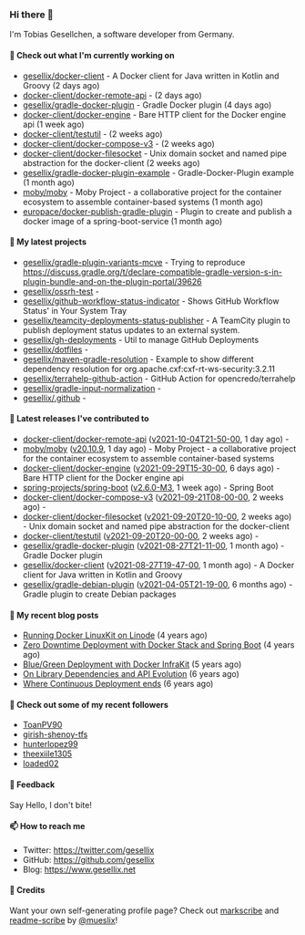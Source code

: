 ### Hi there 👋

I'm Tobias Gesellchen, a software developer from Germany.

#### 👷 Check out what I'm currently working on

- [gesellix/docker-client](https://github.com/gesellix/docker-client) - A Docker client for Java written in Kotlin and Groovy (2 days ago)
- [docker-client/docker-remote-api](https://github.com/docker-client/docker-remote-api) -  (2 days ago)
- [gesellix/gradle-docker-plugin](https://github.com/gesellix/gradle-docker-plugin) - Gradle Docker plugin (4 days ago)
- [docker-client/docker-engine](https://github.com/docker-client/docker-engine) - Bare HTTP client for the Docker engine api (1 week ago)
- [docker-client/testutil](https://github.com/docker-client/testutil) -  (2 weeks ago)
- [docker-client/docker-compose-v3](https://github.com/docker-client/docker-compose-v3) -  (2 weeks ago)
- [docker-client/docker-filesocket](https://github.com/docker-client/docker-filesocket) - Unix domain socket and named pipe abstraction for the docker-client (2 weeks ago)
- [gesellix/gradle-docker-plugin-example](https://github.com/gesellix/gradle-docker-plugin-example) - Gradle-Docker-Plugin example (1 month ago)
- [moby/moby](https://github.com/moby/moby) - Moby Project - a collaborative project for the container ecosystem to assemble container-based systems (1 month ago)
- [europace/docker-publish-gradle-plugin](https://github.com/europace/docker-publish-gradle-plugin) - Plugin to create and publish a docker image of a spring-boot-service (1 month ago)

#### 🌱 My latest projects

- [gesellix/gradle-plugin-variants-mcve](https://github.com/gesellix/gradle-plugin-variants-mcve) - Trying to reproduce https://discuss.gradle.org/t/declare-compatible-gradle-version-s-in-plugin-bundle-and-on-the-plugin-portal/39626
- [gesellix/ossrh-test](https://github.com/gesellix/ossrh-test) - 
- [gesellix/github-workflow-status-indicator](https://github.com/gesellix/github-workflow-status-indicator) - Shows GitHub Workflow Status&#39; in Your System Tray
- [gesellix/teamcity-deployments-status-publisher](https://github.com/gesellix/teamcity-deployments-status-publisher) - A TeamCity plugin to publish deployment status updates to an external system.
- [gesellix/gh-deployments](https://github.com/gesellix/gh-deployments) - Util to manage GitHub Deployments
- [gesellix/dotfiles](https://github.com/gesellix/dotfiles) - 
- [gesellix/maven-gradle-resolution](https://github.com/gesellix/maven-gradle-resolution) - Example to show different dependency resolution for org.apache.cxf:cxf-rt-ws-security:3.2.11
- [gesellix/terrahelp-github-action](https://github.com/gesellix/terrahelp-github-action) - GitHub Action for opencredo/terrahelp
- [gesellix/gradle-input-normalization](https://github.com/gesellix/gradle-input-normalization) - 
- [gesellix/.github](https://github.com/gesellix/.github) - 

#### 🔭 Latest releases I've contributed to

- [docker-client/docker-remote-api](https://github.com/docker-client/docker-remote-api) ([v2021-10-04T21-50-00](https://github.com/docker-client/docker-remote-api/releases/tag/v2021-10-04T21-50-00), 1 day ago) - 
- [moby/moby](https://github.com/moby/moby) ([v20.10.9](https://github.com/moby/moby/releases/tag/v20.10.9), 1 day ago) - Moby Project - a collaborative project for the container ecosystem to assemble container-based systems
- [docker-client/docker-engine](https://github.com/docker-client/docker-engine) ([v2021-09-29T15-30-00](https://github.com/docker-client/docker-engine/releases/tag/v2021-09-29T15-30-00), 6 days ago) - Bare HTTP client for the Docker engine api
- [spring-projects/spring-boot](https://github.com/spring-projects/spring-boot) ([v2.6.0-M3](https://github.com/spring-projects/spring-boot/releases/tag/v2.6.0-M3), 1 week ago) - Spring Boot
- [docker-client/docker-compose-v3](https://github.com/docker-client/docker-compose-v3) ([v2021-09-21T08-00-00](https://github.com/docker-client/docker-compose-v3/releases/tag/v2021-09-21T08-00-00), 2 weeks ago) - 
- [docker-client/docker-filesocket](https://github.com/docker-client/docker-filesocket) ([v2021-09-20T20-10-00](https://github.com/docker-client/docker-filesocket/releases/tag/v2021-09-20T20-10-00), 2 weeks ago) - Unix domain socket and named pipe abstraction for the docker-client
- [docker-client/testutil](https://github.com/docker-client/testutil) ([v2021-09-20T20-00-00](https://github.com/docker-client/testutil/releases/tag/v2021-09-20T20-00-00), 2 weeks ago) - 
- [gesellix/gradle-docker-plugin](https://github.com/gesellix/gradle-docker-plugin) ([v2021-08-27T21-11-00](https://github.com/gesellix/gradle-docker-plugin/releases/tag/v2021-08-27T21-11-00), 1 month ago) - Gradle Docker plugin
- [gesellix/docker-client](https://github.com/gesellix/docker-client) ([v2021-08-27T19-47-00](https://github.com/gesellix/docker-client/releases/tag/v2021-08-27T19-47-00), 1 month ago) - A Docker client for Java written in Kotlin and Groovy
- [gesellix/gradle-debian-plugin](https://github.com/gesellix/gradle-debian-plugin) ([v2021-04-05T21-19-00](https://github.com/gesellix/gradle-debian-plugin/releases/tag/v2021-04-05T21-19-00), 6 months ago) - Gradle plugin to create Debian packages

#### 📜 My recent blog posts

- [Running Docker LinuxKit on Linode](https://www.gesellix.net/post/running-docker-linuxkit-on-linode/) (4 years ago)
- [Zero Downtime Deployment with Docker Stack and Spring Boot](https://www.gesellix.net/post/zero-downtime-deployment-with-docker-stack-and-spring-boot/) (4 years ago)
- [Blue/Green Deployment with Docker InfraKit](https://www.gesellix.net/post/blue-green-deployment-with-docker-infrakit/) (5 years ago)
- [On Library Dependencies and API Evolution](https://www.gesellix.net/post/choosing-a-library/) (6 years ago)
- [Where Continuous Deployment ends](https://www.gesellix.net/post/where-continuous-deployment-ends/) (6 years ago)



#### 👯 Check out some of my recent followers

- [ToanPV90](https://github.com/ToanPV90)
- [girish-shenoy-tfs](https://github.com/girish-shenoy-tfs)
- [hunterlopez99](https://github.com/hunterlopez99)
- [theexiile1305](https://github.com/theexiile1305)
- [loaded02](https://github.com/loaded02)

#### 💬 Feedback

Say Hello, I don't bite!

#### 📫 How to reach me

- Twitter: https://twitter.com/gesellix
- GitHub: https://github.com/gesellix
- Blog: https://www.gesellix.net

#### 🙇 Credits

Want your own self-generating profile page? Check out [markscribe](https://github.com/muesli/markscribe)
and [readme-scribe](https://github.com/muesli/readme-scribe) by [@mueslix](https://twitter.com/mueslix)!
